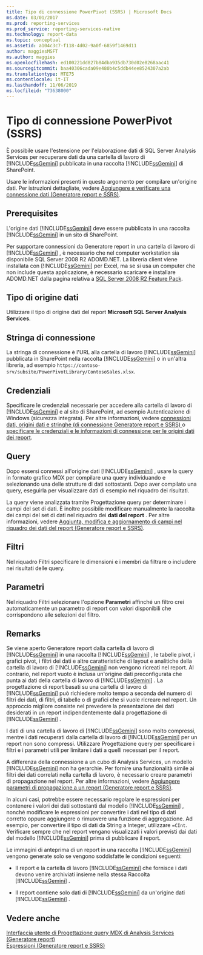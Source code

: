 ```yaml
---
title: Tipo di connessione PowerPivot (SSRS) | Microsoft Docs
ms.date: 03/01/2017
ms.prod: reporting-services
ms.prod_service: reporting-services-native
ms.technology: report-data
ms.topic: conceptual
ms.assetid: a104c3c7-f118-4d02-9a0f-6859f1469d11
author: maggiesMSFT
ms.author: maggies
ms.openlocfilehash: ed100221dd827b84dba935db730d02e8268aac41
ms.sourcegitcommit: baa40306cada09e480b4c5ddb44ee8524307a2ab
ms.translationtype: MTE75
ms.contentlocale: it-IT
ms.lasthandoff: 11/06/2019
ms.locfileid: "73638000"
---
```

# <a name="power-pivot-connection-type-ssrs"></a>Tipo di connessione PowerPivot (SSRS)
  È possibile usare l'estensione per l'elaborazione dati di SQL Server Analysis Services per recuperare dati da una cartella di lavoro di [!INCLUDE[ssGemini](../../includes/ssgemini-md.md)] pubblicata in una raccolta [!INCLUDE[ssGemini](../../includes/ssgemini-md.md)] di SharePoint.  
  
 Usare le informazioni presenti in questo argomento per compilare un'origine dati. Per istruzioni dettagliate, vedere [Aggiungere e verificare una connessione dati &#40;Generatore report e SSRS&#41;](../../reporting-services/report-data/add-and-verify-a-data-connection-report-builder-and-ssrs.md).  
  
## <a name="prerequisites"></a>Prerequisites  
 L'origine dati [!INCLUDE[ssGemini](../../includes/ssgemini-md.md)] deve essere pubblicata in una raccolta [!INCLUDE[ssGemini](../../includes/ssgemini-md.md)] in un sito di SharePoint.  
  
 Per supportare connessioni da Generatore report in una cartella di lavoro di [!INCLUDE[ssGemini](../../includes/ssgemini-md.md)] , è necessario che nel computer workstation sia disponibile SQL Server 2008 R2 ADOMD.NET. La libreria client viene installata con [!INCLUDE[ssGemini](../../includes/ssgemini-md.md)] per Excel, ma se si usa un computer che non include questa applicazione, è necessario scaricare e installare ADOMD.NET dalla pagina relativa a [SQL Server 2008 R2 Feature Pack](https://www.microsoft.com/download/details.aspx?id=16978).  
  
## <a name="data-source-type"></a>Tipo di origine dati  
 Utilizzare il tipo di origine dati del report **Microsoft SQL Server Analysis Services**.  
  
## <a name="connection-string"></a>Stringa di connessione  
 La stringa di connessione è l'URL alla cartella di lavoro [!INCLUDE[ssGemini](../../includes/ssgemini-md.md)] pubblicata in SharePoint nella raccolta [!INCLUDE[ssGemini](../../includes/ssgemini-md.md)] o in un'altra libreria, ad esempio `https://contoso-srv/subsite/PowerPivotLibrary/ContosoSales.xlsx`.  
  
## <a name="credentials"></a>Credenziali  
 Specificare le credenziali necessarie per accedere alla cartella di lavoro di [!INCLUDE[ssGemini](../../includes/ssgemini-md.md)] e al sito di SharePoint, ad esempio Autenticazione di Windows (sicurezza integrata). Per altre informazioni, vedere [connessioni dati, origini dati e stringhe &#40;di connessione Generatore report e SSRS&#41; ](../../reporting-services/report-data/data-connections-data-sources-and-connection-strings-report-builder-and-ssrs.md) o [specificare le credenziali e le informazioni di connessione per le origini dati dei report](specify-credential-and-connection-information-for-report-data-sources.md).  
  
## <a name="queries"></a>Query  
 Dopo essersi connessi all'origine dati [!INCLUDE[ssGemini](../../includes/ssgemini-md.md)] , usare la query in formato grafico MDX per compilare una query individuando e selezionando una delle strutture di dati sottostanti. Dopo aver compilato una query, eseguirla per visualizzare dati di esempio nel riquadro dei risultati.  
  
 La query viene analizzata tramite Progettazione query per determinare i campi del set di dati. È inoltre possibile modificare manualmente la raccolta dei campi del set di dati nel riquadro dei **dati del report** . Per altre informazioni, vedere [Aggiunta, modifica e aggiornamento di campi nel riquadro dei dati del report &#40;Generatore report e SSRS&#41;](../../reporting-services/report-data/add-edit-refresh-fields-in-the-report-data-pane-report-builder-and-ssrs.md).  
  
## <a name="filters"></a>Filtri  
 Nel riquadro Filtri specificare le dimensioni e i membri da filtrare o includere nei risultati delle query.  
  
## <a name="parameters"></a>Parametri  
 Nel riquadro Filtri selezionare l'opzione **Parametri** affinché un filtro crei automaticamente un parametro di report con valori disponibili che corrispondono alle selezioni del filtro.  
  
## <a name="remarks"></a>Remarks  
 Se viene aperto Generatore report dalla cartella di lavoro di [!INCLUDE[ssGemini](../../includes/ssgemini-md.md)] in una raccolta [!INCLUDE[ssGemini](../../includes/ssgemini-md.md)] , le tabelle pivot, i grafici pivot, i filtri dei dati e altre caratteristiche di layout e analitiche della cartella di lavoro di [!INCLUDE[ssGemini](../../includes/ssgemini-md.md)] non vengono ricreati nel report. Al contrario, nel report vuoto è inclusa un'origine dati preconfigurata che punta ai dati della cartella di lavoro di [!INCLUDE[ssGemini](../../includes/ssgemini-md.md)] . La progettazione di report basati su una cartella di lavoro di [!INCLUDE[ssGemini](../../includes/ssgemini-md.md)] può richiedere molto tempo a seconda del numero di filtri dei dati, di filtri, di tabelle o di grafici che si vuole ricreare nel report. Un approccio migliore consiste nel prevedere la presentazione dei dati desiderati in un report indipendentemente dalla progettazione di [!INCLUDE[ssGemini](../../includes/ssgemini-md.md)] .  
  
 I dati di una cartella di lavoro di [!INCLUDE[ssGemini](../../includes/ssgemini-md.md)] sono molto compressi, mentre i dati recuperati dalla cartella di lavoro di [!INCLUDE[ssGemini](../../includes/ssgemini-md.md)] per un report non sono compressi. Utilizzare Progettazione query per specificare i filtri e i parametri utili per limitare i dati a quelli necessari per il report.  
  
 A differenza della connessione a un cubo di Analysis Services, un modello [!INCLUDE[ssGemini](../../includes/ssgemini-md.md)] non ha gerarchie. Per fornire una funzionalità simile ai filtri dei dati correlati nella cartella di lavoro, è necessario creare parametri di propagazione nel report. Per altre informazioni, vedere [Aggiungere parametri di propagazione a un report &#40;Generatore report e SSRS&#41;](../../reporting-services/report-design/add-cascading-parameters-to-a-report-report-builder-and-ssrs.md).  
  
 In alcuni casi, potrebbe essere necessario regolare le espressioni per contenere i valori dei dati sottostanti dal modello [!INCLUDE[ssGemini](../../includes/ssgemini-md.md)] , nonché modificare le espressioni per convertire i dati nel tipo di dati corretto oppure aggiungere o rimuovere una funzione di aggregazione. Ad esempio, per convertire il tipo di dati da String a Integer, utilizzare `=CInt`. Verificare sempre che nel report vengano visualizzati i valori previsti dai dati del modello [!INCLUDE[ssGemini](../../includes/ssgemini-md.md)] prima di pubblicare il report.  
  
 Le immagini di anteprima di un report in una raccolta [!INCLUDE[ssGemini](../../includes/ssgemini-md.md)] vengono generate solo se vengono soddisfatte le condizioni seguenti:  
  
-   Il report e la cartella di lavoro [!INCLUDE[ssGemini](../../includes/ssgemini-md.md)] che fornisce i dati devono venire archiviati insieme nella stessa Raccolta [!INCLUDE[ssGemini](../../includes/ssgemini-md.md)] .  
  
-   Il report contiene solo dati di [!INCLUDE[ssGemini](../../includes/ssgemini-md.md)] da un'origine dati [!INCLUDE[ssGemini](../../includes/ssgemini-md.md)] .  
  
## <a name="see-also"></a>Vedere anche  
 [Interfaccia utente di Progettazione query MDX di Analysis Services &#40;Generatore report&#41;](https://msdn.microsoft.com/library/7e288eee-2d37-485e-a6a0-dbba5e041e26)   
 [Espressioni &#40;Generatore report e SSRS&#41;](../../reporting-services/report-design/expressions-report-builder-and-ssrs.md)  
  
  
